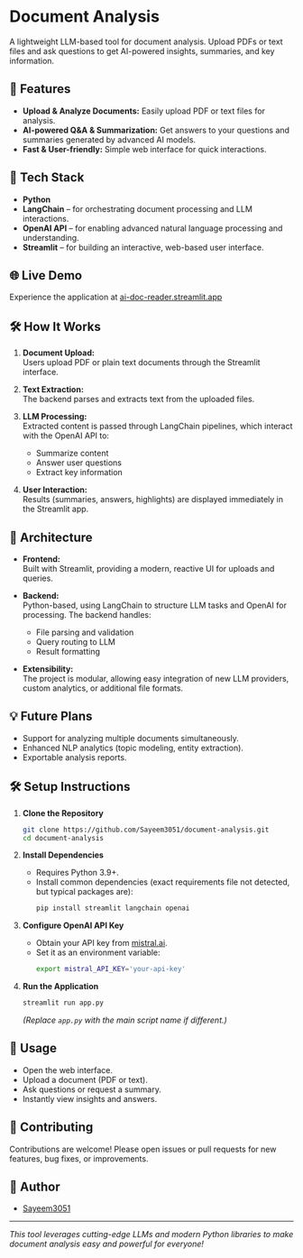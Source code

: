 # Document Analysis

A lightweight LLM-based tool for document analysis. Upload PDFs or text files and ask questions to get AI-powered insights, summaries, and key information.

## 🚀 Features

- **Upload & Analyze Documents:** Easily upload PDF or text files for analysis.
- **AI-powered Q&A & Summarization:** Get answers to your questions and summaries generated by advanced AI models.
- **Fast & User-friendly:** Simple web interface for quick interactions.

## 🔧 Tech Stack

- **Python**
- **LangChain** – for orchestrating document processing and LLM interactions.
- **OpenAI API** – for enabling advanced natural language processing and understanding.
- **Streamlit** – for building an interactive, web-based user interface.

## 🌐 Live Demo

Experience the application at [ai-doc-reader.streamlit.app](https://ai-doc-reader.streamlit.app/)

## 🛠️ How It Works

1. **Document Upload:**  
   Users upload PDF or plain text documents through the Streamlit interface.

2. **Text Extraction:**  
   The backend parses and extracts text from the uploaded files.

3. **LLM Processing:**  
   Extracted content is passed through LangChain pipelines, which interact with the OpenAI API to:
   - Summarize content
   - Answer user questions
   - Extract key information

4. **User Interaction:**  
   Results (summaries, answers, highlights) are displayed immediately in the Streamlit app.

## 📐 Architecture

- **Frontend:**  
  Built with Streamlit, providing a modern, reactive UI for uploads and queries.

- **Backend:**  
  Python-based, using LangChain to structure LLM tasks and OpenAI for processing. The backend handles:
  - File parsing and validation
  - Query routing to LLM
  - Result formatting

- **Extensibility:**  
  The project is modular, allowing easy integration of new LLM providers, custom analytics, or additional file formats.

## 💡 Future Plans

- Support for analyzing multiple documents simultaneously.
- Enhanced NLP analytics (topic modeling, entity extraction).
- Exportable analysis reports.

## 🛠️ Setup Instructions

1. **Clone the Repository**
    ```bash
    git clone https://github.com/Sayeem3051/document-analysis.git
    cd document-analysis
    ```
2. **Install Dependencies**
    - Requires Python 3.9+.
    - Install common dependencies (exact requirements file not detected, but typical packages are):
      ```bash
      pip install streamlit langchain openai
      ```
3. **Configure OpenAI API Key**
    - Obtain your API key from [mistral.ai](https://console.mistral.ai/api-keys).
    - Set it as an environment variable:
      ```bash
      export mistral_API_KEY='your-api-key'
      ```

4. **Run the Application**
    ```bash
    streamlit run app.py
    ```
    *(Replace `app.py` with the main script name if different.)*

## 📄 Usage

- Open the web interface.
- Upload a document (PDF or text).
- Ask questions or request a summary.
- Instantly view insights and answers.

## 🤝 Contributing

Contributions are welcome! Please open issues or pull requests for new features, bug fixes, or improvements.

## 👤 Author

- [Sayeem3051](https://github.com/Sayeem3051)

---

*This tool leverages cutting-edge LLMs and modern Python libraries to make document analysis easy and powerful for everyone!*
